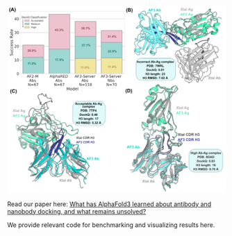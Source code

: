 ![Head Panel](question1_panel_fv.png)

Read our paper here: [What has AlphaFold3 learned about antibody and nanobody docking, and what remains unsolved?](https://www.biorxiv.org/content/10.1101/2024.09.21.614257)


We provide relevant code for benchmarking and visualizing results here. 

